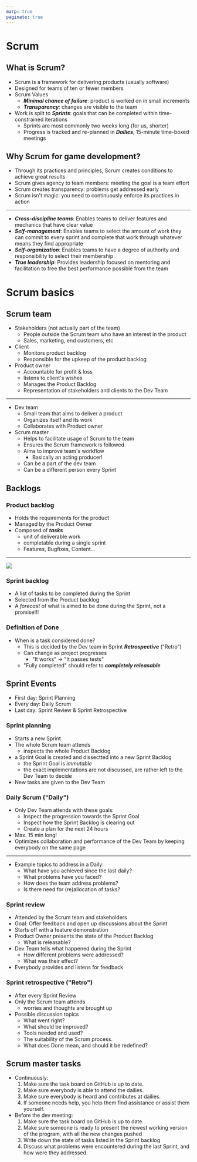```yaml
---
marp: true
paginate: true
---
```

<!-- headingDivider: 3 -->
<!-- class: default -->
# Scrum
## What is Scrum?

* Scrum is a framework for delivering products (usually software)
* Designed for teams of ten or fewer members
* Scrum Values
  * ***Minimal chance of failure***: product is worked on in small increments
  * ***Transparency***: changes are visible to the team
* Work is split to ***Sprints***: goals that can be completed within time-constrained iterations
  * Sprints are most commonly two weeks long (for us, shorter)
  * Progress is tracked and re-planned in ***Dailies***, 15-minute time-boxed meetings 


## Why Scrum for game development?

* Through its practices and principles, Scrum creates conditions to achieve great results 
* Scrum gives agency to team members: meeting the goal is a team effort
* Scrum creates transparency: problems get addressed early
* Scrum isn't magic: you need to continuously enforce its practices in action


---
* ***Cross-discipline teams***: Enables teams to deliver features and mechanics that have clear value
* ***Self-management***: Enables teams to select the amount of work they can commit to every sprint and complete that work through whatever means they find appropriate
* ***Self-organization***: Enables teams to have a degree of authority and responsibility to select their membership
* ***True leadership***: Provides leadership focused on mentoring and facilitation to free the best performance possible from the team

<!--
## Cross-discipline teams
* Team members share the same goal and therefore the same priorities
* To make sure ***no work goes to waste***, synchronization of the disciplines happens every sprint. 
* avoid one discipline getting too far ahead of the others!

## Self-management
* No unnecessary management layers
* Scrum teams are usually composed of 5 to 9 cross-disciplined developers who create vertical slices of major features every sprint.
* How is this achieved?
  * Choose the amount of work to accomplish for the coming sprint and commit to it
  * Decide the best way to work together
  * Every Daily: Estimate your own work and monitor progress toward a committed goal
  * Every Sprint: Demonstrate sprint goals achieved to the stakeholders
  * Take responsibility for performance and find ways to improve it 

## Self-organisation

* Team selects their own members to complete tasks
* Some sprints, like before release, might require a complete reorganization
-->

# Scrum basics

## Scrum team

* Stakeholders (not actually part of the team)
  * People outside the Scrum team who have an interest in the product
  * Sales, marketing, end customers, etc
* Client
  * Monitors product backlog
  * Responsible for the upkeep of the product backlog
* Product owner
  * Accountable for profit & loss
  * listens to client's wishes
  * Manages the Product Backlog
  * Representation of stakeholders and clients to the Dev Team

<!-- _footer: "In this course, the teacher will act as all of the above." -->
---
* Dev team
  * Small team that aims to deliver a product
  * Organizes itself and its work
  * Collaborates with Product owner
* Scrum master
  * Helps to facilitate usage of Scrum to the team
  * Ensures the Scrum framework is followed
  * Aims to improve team's workflow
    * Basically an acting producer!
  * Can be a part of the dev team
  * Can be a different person every Sprint

## Backlogs

### Product backlog

* Holds the requirements for the product
* Managed by the Product Owner
* Composed of ***tasks***
  * unit of deliverable work
  * completable during a single sprint
  * Features, Bugfixes, Content...

---
![](https://i.pinimg.com/originals/f8/6c/f4/f86cf4e5a8e7b0ab905ed53e8786aa28.png)

### Sprint backlog

* A list of tasks to be completed during the Sprint
* Selected from the Product backlog
* A *forecast* of what is aimed to be done during the Sprint, not a promise!!!

### Definition of Done

* When is a task considered done?
	* This is decided by the Dev team in Sprint ***Retrospective*** ("Retro")
	* Can change as project progresses
    	* "It works" -> "It passes tests"
  	* "Fully completed" should refer to ***completely releasable***

## Sprint Events

* First day: Sprint Planning
* Every day: Daily Scrum
* Last day: Sprint Review & Sprint Retrospective

### Sprint planning

* Starts a new Sprint
* The whole Scrum team attends
  * inspects the whole Product Backlog
* a Sprint Goal is created and dissectted into a new Sprint Backlog
  * the Sprint Goal is *immutable*
  * the exact implementations are not discussed, are rather left to the Dev Team to decide
* New tasks are given to the Dev Team

### Daily Scrum ("Daily")

* Only Dev Team attends with these goals:
  * Inspect the progression towards the Sprint Goal
  * Inspect how the Sprint Backlog is clearing out
  * Create a plan for the next 24 hours
* Max. 15 min long!
* Optimizes collaboration and performance of the Dev Team by keeping everybody on the same page
---
* Example topics to address in a Daily:
	* What have you achieved since the last daily?
	* What problems have you faced?
	* How does the team address problems?
	* Is there need for (re)allocation of tasks?

### Sprint review

* Attended by the Scrum team and stakeholders
* Goal: Offer feedback and open up discussions about the Sprint
* Starts off with a feature demonstration
* Product Owner presents the state of the Product Backlog
  * What is releasable?
* Dev Team tells what happened during the Sprint
  * How different problems were addressed?
  * What was their effect?
* Everybody provides and listens for feedback

### Sprint retrospective ("Retro")

* After every Sprint Review
* Only the Scrum team attends
	* worries and thoughts are brought up
* Possible discussion topics
	* What went right?
	* What should be improved?
	* Tools needed and used?
	* The suitability of the Scrum process.
	* What does Done mean, and should it be redefined?

## Scrum master tasks

* Continuously:
  1. Make sure the task board on GitHub is up to date.
  2. Make sure everybody is able to attend the dailies.
  3. Make sure everybody is heard and contributes at dailies.
  4. If someone needs help, you help them find assistance or assist them yourself.
* Before the dev meeting:
  1. Make sure the task board on GitHub is up to date.
  2. Make sure someone is ready to present the newest working version of the program, with all the new changes pushed
  3. Write down the state of tasks listed in the Sprint backlog
  4. Discuss what problems were encountered during the last Sprint, and how were they addressed.

